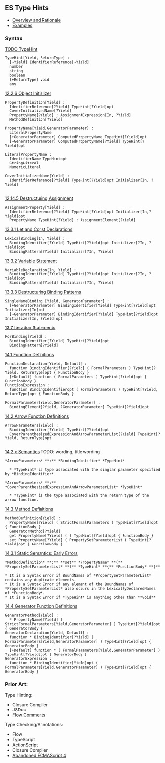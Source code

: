 ## ES Type Hints

* [Overview and Rationale](OverviewAndRationale.md)
* [Examples](docs/examples.md)

### Syntax ###
  [TODO TypeHint](http://www.ecma-international.org/ecma-262/6.0/)
  
  ```
  TypeHint[Yield, ReturnType] :
    [~Yield] IdentifierReference[~Yield]
    number
    string
    boolean
    [+ReturnType] void
    any
  ```

  [12.2.6 Object Initializer](http://www.ecma-international.org/ecma-262/6.0/#sec-object-initializer)
  
  ```
  PropertyDefinition[Yield] :
    IdentifierReference[?Yield] TypeHint[?Yield]opt
    CoverInitializedName[?Yield]
    PropertyName[?Yield] : AssignmentExpression[In, ?Yield]
    MethodDefinition[?Yield]
  
  PropertyName[Yield,GeneratorParameter] :
    LiteralPropertyName
    [+GeneratorParameter] ComputedPropertyName TypeHint[?Yield]opt
    [~GeneratorParameter] ComputedPropertyName[?Yield] TypeHint[?Yield]opt
  
  LiteralPropertyName :
    IdentifierName TypeHintopt
    StringLiteral
    NumericLiteral
  
  CoverInitializedName[Yield] :
    IdentifierReference[?Yield] TypeHint[?Yield]opt Initializer[In, ?Yield]
  
  
  ```
  [12.14.5 Destructuring Assignment](http://www.ecma-international.org/ecma-262/6.0/#sec-destructuring-assignment)
  ```
  AssignmentProperty[Yield] :
    IdentifierReference[?Yield] TypeHint[?Yield]opt Initializer[In,?Yield]opt
    PropertyName TypeHint[?Yield] : AssignmentElement[?Yield]
  ```
  
  [13.3.1 Let and Const Declarations](http://www.ecma-international.org/ecma-262/6.0/#sec-let-and-const-declarations)
  ```
  LexicalBinding[In, Yield] :
    BindingIdentifier[?Yield] TypeHint[?Yield]opt Initializer[?In, ?Yield]opt
    BindingPattern[?Yield] Initializer[?In, ?Yield]
  ```
  
  [13.3.2 Variable Statement](http://www.ecma-international.org/ecma-262/6.0/#sec-variable-statement)
  ```
  VariableDeclaration[In, Yield] :
    BindingIdentifier[?Yield] TypeHint[?Yield]opt Initializer[?In, ?Yield]opt
    BindingPattern[?Yield] Initializer[?In, ?Yield]
  ```
  
  [13.3.3 Destructuring Binding Patterns](http://www.ecma-international.org/ecma-262/6.0/#sec-destructuring-binding-patterns)
  ```
  SingleNameBinding [Yield, GeneratorParameter] :
    [+GeneratorParameter] BindingIdentifier[Yield] TypeHint[?Yield]opt Initializer[In]opt
    [~GeneratorParameter] BindingIdentifier[?Yield] TypeHint[?Yield]opt Initializer[In, ?Yield]opt
  ```
  [13.7 Iteration Statements](http://www.ecma-international.org/ecma-262/6.0/#sec-iteration-statements)
  ```
  ForBinding[Yield] :
    BindingIdentifier[?Yield] TypeHint[?Yield]opt
    BindingPattern[?Yield]
  ```
  
  [14.1 Function Definitions](http://www.ecma-international.org/ecma-262/6.0/#sec-function-definitions)
  ```
  FunctionDeclaration[Yield, Default] :
    function BindingIdentifier[?Yield] ( FormalParameters ) TypeHint[?Yield, ReturnType]opt { FunctionBody }
    [+Default] function ( FormalParameters ) TypeHint[?Yield]opt { FunctionBody }
  FunctionExpression :
    function BindingIdentifieropt ( FormalParameters ) TypeHint[?Yield, ReturnType]opt { FunctionBody }
  
  FormalParameter[Yield,GeneratorParameter] :
    BindingElement[?Yield, ?GeneratorParameter] TypeHint[?Yield]opt
  ```
  
  [14.2 Arrow Function Definitions](http://www.ecma-international.org/ecma-262/6.0/#sec-arrow-function-definitions)
  ```
  ArrowParameters[Yield] :
    BindingIdentifier[?Yield] TypeHint[?Yield]opt
    CoverParenthesizedExpressionAndArrowParameterList[?Yield] TypeHint[?Yield, ReturnType]opt
    
  ```
  
  [14.2.x Semantics](https://people.mozilla.org/~jorendorff/es6-draft.html#sec-arrow-function-definitions)
    TODO: wording, title wording
    
    *ArrowParameters* **:** *BindingIdentifier* *TypeHint*
    
      * *TypeHint* is type associated with the singlar parameter specified by *BindingIdentifier*
    
    *ArrowParameters* **:** *CoverParenthesizedExpressionAndArrowParameterList* *TypeHint*
    
      * *TypeHint* is the type associated with the return type of the arrow function.
  
  [14.3 Method Definitions](http://www.ecma-international.org/ecma-262/6.0/#sec-method-definitions)
  ```
  MethodDefinition[Yield] :
    PropertyName[?Yield] ( StrictFormalParameters ) TypeHint[?Yield]opt { FunctionBody }
    GeneratorMethod[?Yield]
    get PropertyName[?Yield] ( ) TypeHint[?Yield]opt { FunctionBody }
    set PropertyName[?Yield] ( PropertySetParameterList ) TypeHint[?Yield]opt { FunctionBody }
  ```
  [14.3.1 Static Semantics: Early Errors](https://people.mozilla.org/~jorendorff/es6-draft.html#sec-method-definitions-static-semantics-early-errors)
  
    
    *MethodDefinition* **:** **set** *PropertyName* **(** *PropertySetParameterList* **)** *TypeHint* **{** *FunctionBody* **}**
    
    * It is a Syntax Error if BoundNames of *PropertySetParameterList* contains any duplicate elements.
    * It is a Syntax Error if any element of the BoundNames of *PropertySetParameterList* also occurs in the LexicallyDeclaredNames of *FunctionBody*.
    * It is a Syntax Error if *TypeHint* is anything other than **void**
  
  
  [14.4 Generator Function Definitions](http://www.ecma-international.org/ecma-262/6.0/#sec-generator-function-definitions)
  ```
  GeneratorMethod[Yield] :
    * PropertyName[?Yield] ( StrictFormalParameters[Yield,GeneratorParameter] ) TypeHint[?Yield]opt { GeneratorBody }
  GeneratorDeclaration[Yield, Default] :
    function * BindingIdentifier[?Yield] ( FormalParameters[Yield,GeneratorParameter] ) TypeHint[?Yield]opt { GeneratorBody }
    [+Default] function * ( FormalParameters[Yield,GeneratorParameter] ) TypeHint[?Yield]opt { GeneratorBody }
  GeneratorExpression :
    function * BindingIdentifier[Yield]opt ( FormalParameters[Yield,GeneratorParameter] ) TypeHint[?Yield]opt { GeneratorBody }
  ```

### Prior Art:
Type Hinting:
* Closure Compiler
* JSDoc
* [Flow Comments](http://flowtype.org/blog/2015/02/20/Flow-Comments.html)
 
Type Checking/Annotations:
* Flow
* TypeScript
* ActionScript
* Closure Compiler
* [Abandoned ECMAScript 4](http://www.ecmascript.org/es4/spec/overview.pdf)
